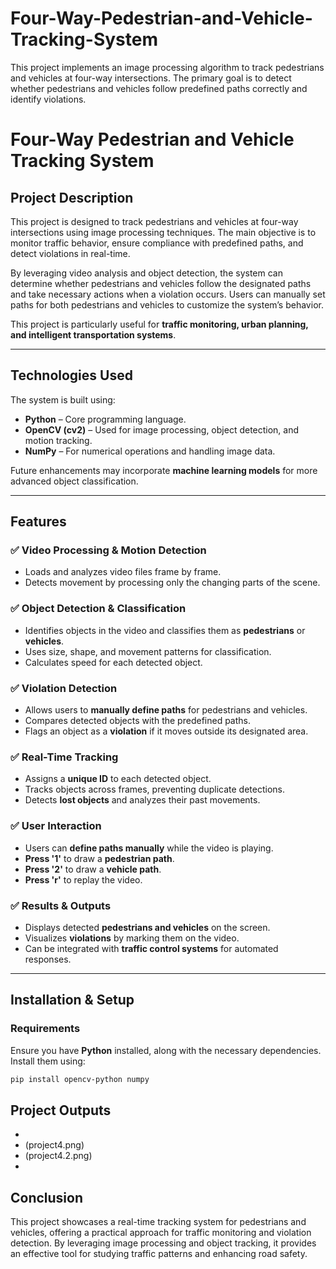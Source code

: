 # Four-Way-Pedestrian-and-Vehicle-Tracking-System
This project implements an image processing algorithm to track pedestrians and vehicles at four-way intersections. The primary goal is to detect whether pedestrians and vehicles follow predefined paths correctly and identify violations.
# **Four-Way Pedestrian and Vehicle Tracking System**  

## **Project Description**  
This project is designed to track pedestrians and vehicles at four-way intersections using image processing techniques. The main objective is to monitor traffic behavior, ensure compliance with predefined paths, and detect violations in real-time.  

By leveraging video analysis and object detection, the system can determine whether pedestrians and vehicles follow the designated paths and take necessary actions when a violation occurs. Users can manually set paths for both pedestrians and vehicles to customize the system’s behavior.  

This project is particularly useful for **traffic monitoring, urban planning, and intelligent transportation systems**.  

---

## **Technologies Used**  
The system is built using:  
- **Python** – Core programming language.  
- **OpenCV (cv2)** – Used for image processing, object detection, and motion tracking.  
- **NumPy** – For numerical operations and handling image data.  

Future enhancements may incorporate **machine learning models** for more advanced object classification.  

---

## **Features**  

### ✅ **Video Processing & Motion Detection**  
- Loads and analyzes video files frame by frame.  
- Detects movement by processing only the changing parts of the scene.  

### ✅ **Object Detection & Classification**  
- Identifies objects in the video and classifies them as **pedestrians** or **vehicles**.  
- Uses size, shape, and movement patterns for classification.  
- Calculates speed for each detected object.  

### ✅ **Violation Detection**  
- Allows users to **manually define paths** for pedestrians and vehicles.  
- Compares detected objects with the predefined paths.  
- Flags an object as a **violation** if it moves outside its designated area.  

### ✅ **Real-Time Tracking**  
- Assigns a **unique ID** to each detected object.  
- Tracks objects across frames, preventing duplicate detections.  
- Detects **lost objects** and analyzes their past movements.  

### ✅ **User Interaction**  
- Users can **define paths manually** while the video is playing.  
- **Press '1'** to draw a **pedestrian path**.  
- **Press '2'** to draw a **vehicle path**.  
- **Press 'r'** to replay the video.  

### ✅ **Results & Outputs**  
- Displays detected **pedestrians and vehicles** on the screen.  
- Visualizes **violations** by marking them on the video.  
- Can be integrated with **traffic control systems** for automated responses.  

---

## **Installation & Setup**  

### **Requirements**  
Ensure you have **Python** installed, along with the necessary dependencies. Install them using:  

```bash
pip install opencv-python numpy
```
## **Project Outputs**

- 
- (project4.png)
- (project4.2.png)
- 
## **Conclusion**
This project showcases a real-time tracking system for pedestrians and vehicles, offering a practical approach for traffic monitoring and violation detection. By leveraging image processing and object tracking, it provides an effective tool for studying traffic patterns and enhancing road safety.
